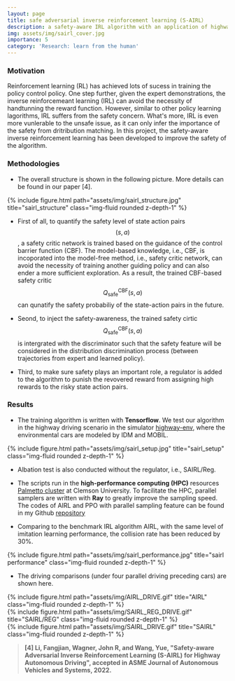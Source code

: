 ```yaml
---
layout: page
title: safe adversarial inverse reinforcement learning (S-AIRL）
description: a safety-aware IRL algorithm with an application of highway driving scenario
img: assets/img/sairl_cover.jpg
importance: 5
category: 'Research: learn from the human'
---
```



### Motivation

Reinforcement learning (RL) has achieved lots of sucess in training the policy control policy. One step further, given the expert demonstrations, the inverse reinforcemeant learning (IRL) can avoid the necessity of handtunning the reward function. However, similar to other policy learning lagorithms, IRL suffers from the safety concern. What's more, IRL is even more vunlerable to the unsafe issue, as it can only infer the importance of the safety from dritribution matching. In this project, the safety-aware inverse reinforcement learning has been developed to improve the safety of the algorithm. 

### Methodologies 
* The overall structure is shown in the following picture. More details can be found in our paper [4].

<div class="row justify-content-sm-center">
{% include figure.html path="assets/img/sairl_structure.jpg" title="sairl_structure" class="img-fluid rounded z-depth-1" %}
</div>

* First of all, to quantify the safety level of state action pairs $$(s,a)$$, a safety critic network is trained based on the guidance of the control barrier function (CBF). The model-based knowledge, i.e., CBF, is incoporated into the model-free method, i.e., safety critic network, can avoid the necessity of training another guiding policy and can also ender  a  more sufficient exploration. As a result, the trained CBF-based safety critic $$Q^{\textrm{CBF}}_{\textrm{safe}}(s,a)$$ can qunatify the safety probabiliy of the state-action pairs in the future. 

* Seond, to inject the safety-awareness, the trained safety cirtic  $$Q^{\textrm{CBF}}_{\textrm{safe}}(s,a)$$ is intergrated with the discriminator such that the safety feature will be considered in the distribution discrimination process (between trajectories from expert and learned policy). 

* Third, to make sure safety plays an important role, a regulator is added to the algorithm to punish the revovered reward from assigning high rewards to the risky state action pairs. 


### Results

* The training algorithm is written with **Tensorflow**. We test our algorithm in the highway driving scenario in the simulator [highway-env](https://github.com/eleurent/highway-env), where the environmental cars are modeled by IDM and MOBIL.

<div class="row justify-content-sm-center">
{% include figure.html path="assets/img/sairl_setup.jpg" title="sairl_setup" class="img-fluid rounded z-depth-1" %}
</div>

* Albation test is also conducted without the regulator, i.e., SAIRL/Reg.

* The scripts run in the **high-performance computing (HPC)** resources [Palmetto cluster](https://citi.sites.clemson.edu/infrastructure/) at Clemson University. To facilitate the HPC, parallel samplers are written with **Ray** to greatly improve the sampling speed. The codes of AIRL and PPO with parallel sampling feature can be found in my Github [repository](https://github.com/FangjianLi/PPO-and-AIRL-with-parallel-sampling)
* Comparing to the benchmark IRL algorithm AIRL, with the same level of imitation learning performance, the collision rate has been reduced by 30%. 

<div class="row justify-content-sm-center">
{% include figure.html path="assets/img/sairl_performance.jpg" title="sairl performance" class="img-fluid rounded z-depth-1" %}
</div>

* The driving comparisons (under four parallel driving preceding cars) are shown here. 

<div class="row">
    <div class="col-sm mt-3 mt-md-0">
        {% include figure.html path="assets/img/AIRL_DRIVE.gif" title="AIRL" class="img-fluid rounded z-depth-1" %}
    </div>
    <div class="col-sm mt-3 mt-md-0">
        {% include figure.html path="assets/img/SAIRL_REG_DRIVE.gif" title="SAIRL/REG" class="img-fluid rounded z-depth-1" %}
    </div>
    <div class="col-sm mt-3 mt-md-0">
        {% include figure.html path="assets/img/SAIRL_DRIVE.gif" title="SAIRL" class="img-fluid rounded z-depth-1" %}
    </div>
</div>

> **[4] Li, Fangjian, Wagner, John R, and Wang, Yue, "Safety-aware Adversarial Inverse Reinforcement Learning (S-AIRL) for Highway Autonomous Driving", accepted in ASME Journal of Autonomous Vehicles and Systems, 2022.**
